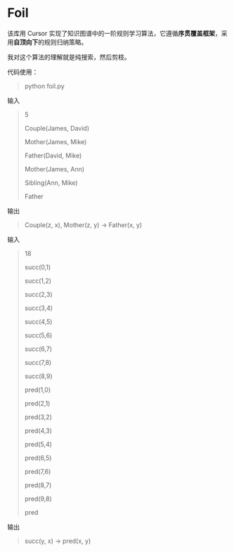 # Foil

该库用 Cursor 实现了知识图谱中的一阶规则学习算法，它遵循**序贯覆盖框架**，采用**自顶向下**的规则归纳策略。

我对这个算法的理解就是纯搜索，然后剪枝。

代码使用：

> python foil.py

输入

> 5
>
> Couple(James, David)
>
> Mother(James, Mike)
>
> Father(David, Mike)
>
> Mother(James, Ann)
>
> Sibling(Ann, Mike)
>
> Father

输出

> Couple(z, x), Mother(z, y) -> Father(x, y)

输入

> 18
>
> succ(0,1)
>
> succ(1,2)
>
> succ(2,3)
>
> succ(3,4)
>
> succ(4,5)
>
> succ(5,6)
>
> succ(6,7)
>
> succ(7,8)
>
> succ(8,9)
>
> pred(1,0)
>
> pred(2,1)
>
> pred(3,2)
>
> pred(4,3)
>
> pred(5,4)
>
> pred(6,5)
>
> pred(7,6)
>
> pred(8,7)
>
> pred(9,8)
>
> pred

输出

> succ(y, x) -> pred(x, y)

